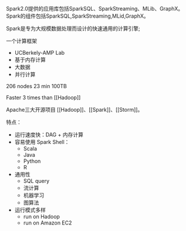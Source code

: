 Spark2.0提供的应用库包括SparkSQL、SparkStreaming、MLib、GraphX。
Spark的组件包括SparkSQL,SparkStreaming,MLid,GraphX。



Spark是专为大规模数据处理而设计的快速通用的计算引擎;

一个计算框架
- UCBerkely-AMP Lab
- 基于内存计算
- 大数据
- 并行计算

206 nodes 23 min 100TB

Faster 3 times than [[Hadoop]]

Apache三大开源项目 [[Hadoop]]、[[Spark]]、[[Storm]]。

特点：
- 运行速度快：DAG + 内存计算
- 容易使用 Spark Shell：
	- Scala
	- Java
	- Python
	- R
- 通用性
	- SQL query
	- 流计算
	- 机器学习
	- 图算法
- 运行模式多样
	- run on Hadoop
	- run on Amazon EC2
